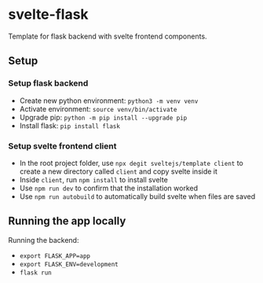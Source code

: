 # svelte-flask

Template for flask backend with svelte frontend components.

## Setup

### Setup flask backend
* Create new python environment: `python3 -m venv venv`
* Activate environment: `source venv/bin/activate`
* Upgrade pip: `python -m pip install --upgrade pip`
* Install flask: `pip install flask`

### Setup svelte frontend client
* In the root project folder, use `npx degit sveltejs/template client` to create a new directory called `client` and copy svelte inside it
* Inside `client`, run `npm install` to install svelte
* Use `npm run dev` to confirm that the installation worked
* Use `npm run autobuild` to automatically build svelte when files are saved


## Running the app locally

Running the backend:
* `export FLASK_APP=app`
* `export FLASK_ENV=development`
* `flask run`



